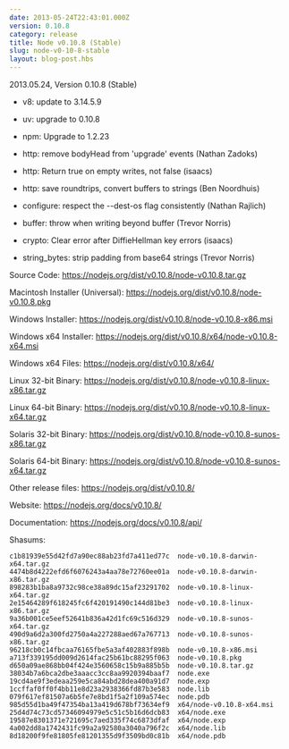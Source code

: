 ```yaml
---
date: 2013-05-24T22:43:01.000Z
version: 0.10.8
category: release
title: Node v0.10.8 (Stable)
slug: node-v0-10-8-stable
layout: blog-post.hbs
---
```


2013.05.24, Version 0.10.8 (Stable)

* v8: update to 3.14.5.9

* uv: upgrade to 0.10.8

* npm: Upgrade to 1.2.23

* http: remove bodyHead from 'upgrade' events (Nathan Zadoks)

* http: Return true on empty writes, not false (isaacs)

* http: save roundtrips, convert buffers to strings (Ben Noordhuis)

* configure: respect the --dest-os flag consistently (Nathan Rajlich)

* buffer: throw when writing beyond buffer (Trevor Norris)

* crypto: Clear error after DiffieHellman key errors (isaacs)

* string_bytes: strip padding from base64 strings (Trevor Norris)

Source Code: https://nodejs.org/dist/v0.10.8/node-v0.10.8.tar.gz

Macintosh Installer (Universal): https://nodejs.org/dist/v0.10.8/node-v0.10.8.pkg

Windows Installer: https://nodejs.org/dist/v0.10.8/node-v0.10.8-x86.msi

Windows x64 Installer: https://nodejs.org/dist/v0.10.8/x64/node-v0.10.8-x64.msi

Windows x64 Files: https://nodejs.org/dist/v0.10.8/x64/

Linux 32-bit Binary: https://nodejs.org/dist/v0.10.8/node-v0.10.8-linux-x86.tar.gz

Linux 64-bit Binary: https://nodejs.org/dist/v0.10.8/node-v0.10.8-linux-x64.tar.gz

Solaris 32-bit Binary: https://nodejs.org/dist/v0.10.8/node-v0.10.8-sunos-x86.tar.gz

Solaris 64-bit Binary: https://nodejs.org/dist/v0.10.8/node-v0.10.8-sunos-x64.tar.gz

Other release files: https://nodejs.org/dist/v0.10.8/

Website: https://nodejs.org/docs/v0.10.8/

Documentation: https://nodejs.org/docs/v0.10.8/api/

Shasums:

```
c1b81939e55d42fd7a90ec88ab23fd7a411ed77c  node-v0.10.8-darwin-x64.tar.gz
4474b8d4222efd6f6076243a4aa78e72760ee01a  node-v0.10.8-darwin-x86.tar.gz
898283b1ba8a9732c98ce38a89dc15af23291702  node-v0.10.8-linux-x64.tar.gz
2e15464289f618245fc6f420191490c144d81be3  node-v0.10.8-linux-x86.tar.gz
9a36b001ce5eef52641b836a42d1fc69c516d329  node-v0.10.8-sunos-x64.tar.gz
490d9a6d2a300fd2750a4a227288aed67a767713  node-v0.10.8-sunos-x86.tar.gz
96218cb0c14fbcaa76165fbe5a3af402883f898b  node-v0.10.8-x86.msi
a713f339195dd009d2614fac25b61bc88295f063  node-v0.10.8.pkg
d650a09ae868bb04f424e3560658c15b9a885b5b  node-v0.10.8.tar.gz
38034b7a6bca2dbe3aaacc3cc8aa9920394baaf7  node.exe
19cd4ae9f3edeaa259e5ca84abd28dea400a91d7  node.exp
1ccffaf0ff0f4bb11e8d23a2938366fd87b3e583  node.lib
079f617ef81507a6b5fe7e8bd1f5a2f109a574ec  node.pdb
985d55d1ba49f47354ba13a419d678bf73634ef9  x64/node-v0.10.8-x64.msi
25d4d74c73cd57346094979e5c51c5b16d6dcb83  x64/node.exe
19587e8301371e721695c7aed335f74c6873dfaf  x64/node.exp
4a002dd8a1742431fc99a2a92580a3040a796f2c  x64/node.lib
8d18200f9fe81805fe81201355d9f3509bd0c81b  x64/node.pdb
```
